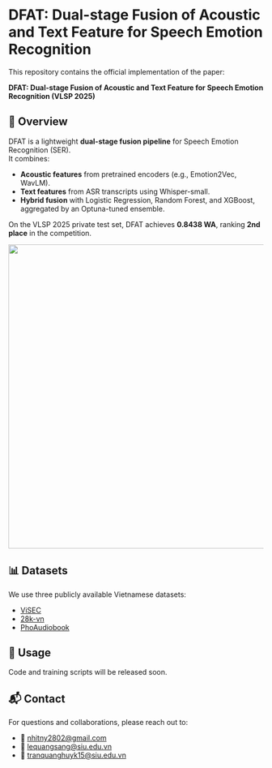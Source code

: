 # DFAT: Dual-stage Fusion of Acoustic and Text Feature for Speech Emotion Recognition

This repository contains the official implementation of the paper:

**DFAT: Dual-stage Fusion of Acoustic and Text Feature for Speech Emotion Recognition (VLSP 2025)**

## 📌 Overview
DFAT is a lightweight **dual-stage fusion pipeline** for Speech Emotion Recognition (SER).  
It combines:
- **Acoustic features** from pretrained encoders (e.g., Emotion2Vec, WavLM).  
- **Text features** from ASR transcripts using Whisper-small.  
- **Hybrid fusion** with Logistic Regression, Random Forest, and XGBoost, aggregated by an Optuna-tuned ensemble.  

On the VLSP 2025 private test set, DFAT achieves **0.8438 WA**, ranking **2nd place** in the competition.

<p align="center">
  <img src="images/Pipeline.png" width="600"/>
</p>

## 📊 Datasets
We use three publicly available Vietnamese datasets:
- [ViSEC](https://huggingface.co/datasets/hustep-lab/ViSEC)  
- [28k-vn](https://huggingface.co/datasets/natmin322/28k_vietnamese_voice_augmented_of_VigBigData)  
- [PhoAudiobook](https://huggingface.co/datasets/thivux/phoaudiobook)  

## 🚀 Usage
Code and training scripts will be released soon.  

## 📬 Contact
For questions and collaborations, please reach out to:  
- 📧 nhitny2802@gmail.com  
- 📧 lequangsang@siu.edu.vn  
- 📧 tranquanghuyk15@siu.edu.vn  

